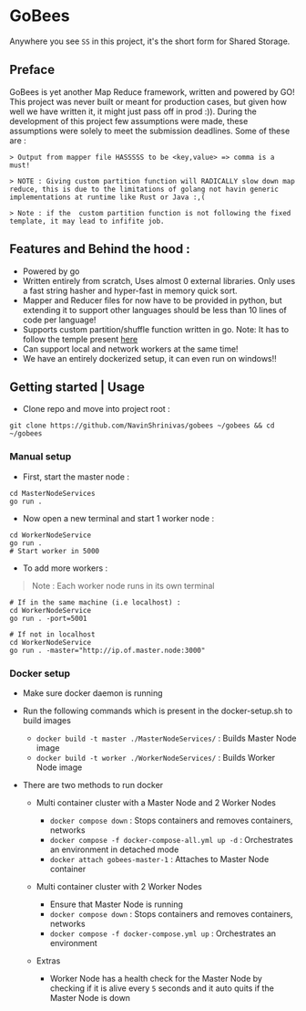 # GoBees

Anywhere you see `SS` in this project, it's the short form for Shared Storage.

## Preface
GoBees is yet another Map Reduce framework, written and powered by GO! This project was never built or meant for production cases, but given how well we have written it, it might just pass off in prod :)). During the development of this project few assumptions were made, these assumptions were solely to meet the submission deadlines. Some of these are : 
```
> Output from mapper file HASSSSS to be <key,value> => comma is a must!

> NOTE : Giving custom partition function will RADICALLY slow down map reduce, this is due to the limitations of golang not havin generic implementations at runtime like Rust or Java :,(

> Note : if the  custom partition function is not following the fixed template, it may lead to infifite job.
```

## Features and Behind the hood : 

- Powered by go
- Written entirely from scratch, Uses almost 0 external libraries. Only uses a fast string hasher and hyper-fast in memory quick sort.
- Mapper and Reducer files for now have to be provided in python, but extending it to support other languages should be less than 10 lines of code per language!
- Supports custom partition/shuffle function written in go. Note: It has to follow the temple present [here](./MasterNodeServices/test/shuffle_streamer.go)
- Can support local and network workers at the same time!
- We have an entirely dockerized setup, it can even run on windows!!

## Getting started | Usage

- Clone repo and move into project root : 
```
git clone https://github.com/NavinShrinivas/gobees ~/gobees && cd ~/gobees
```

### Manual setup

- First, start the master node :
```
cd MasterNodeServices
go run .
```
- Now open a new terminal and start 1 worker node : 
```
cd WorkerNodeService
go run .
# Start worker in 5000
```

- To add more workers : 
> Note : Each worker node runs in its own terminal
```
# If in the same machine (i.e localhost) :
cd WorkerNodeService
go run . -port=5001
```

```
# If not in localhost 
cd WorkerNodeService 
go run . -master="http://ip.of.master.node:3000" 
```

### Docker setup

- Make sure docker daemon is running

- Run the following commands which is present in the docker-setup.sh to build images
  - `docker build -t master ./MasterNodeServices/` : Builds Master Node image
  - `docker build -t worker ./WorkerNodeServices/` : Builds Worker Node image
  
- There are two methods to run docker
  - Multi container cluster with a Master Node and 2 Worker Nodes
    - `docker compose down` : Stops containers and removes containers, networks
    - `docker compose -f docker-compose-all.yml up -d` : Orchestrates an environment in detached mode
    - `docker attach gobees-master-1` : Attaches to Master Node container
    
  - Multi container cluster with 2 Worker Nodes
    - Ensure that Master Node is running 
    - `docker compose down` : Stops containers and removes containers, networks
    - `docker compose -f docker-compose.yml up` : Orchestrates an environment

  - Extras
    - Worker Node has a health check for the Master Node by checking if it is alive every `5` seconds and it auto quits if the Master Node is down
    
 
